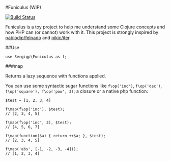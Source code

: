 #Funiculus (WIP)

[![Build Status](https://travis-ci.org/sergigp/funiculus.svg?branch=master)](https://travis-ci.org/sergigp/funiculus)

Funiculus is a toy project to help me understand some Clojure concepts and how PHP can (or cannot) work with it. This project is strongly inspired by [pablodip/felpado](https://github.com/pablodip/felpado) and [nikic/iter](https://github.com/nikic/iter]).

##Use
```
use Sergigp\Funiculus as f;
```

###map

Returns a lazy sequence with functions applied.

You can use some syntactic sugar functions like `f\op('inc')`, `f\op('dec')`, `f\op('square'), f\op('pow', 3)`; a closure or a native php function:

```
$test = [1, 2, 3, 4]

f\map(f\op('inc'), $test);
// [2, 3, 4, 5]

f\map(f\op('inc', 3), $test);
// [4, 5, 6, 7] 

f\map(function($a) { return ++$a; }, $test);
// [2, 3, 4, 5]

f\map('abs', [-1, -2, -3, -4]));
// [1, 2, 3, 4]

```
